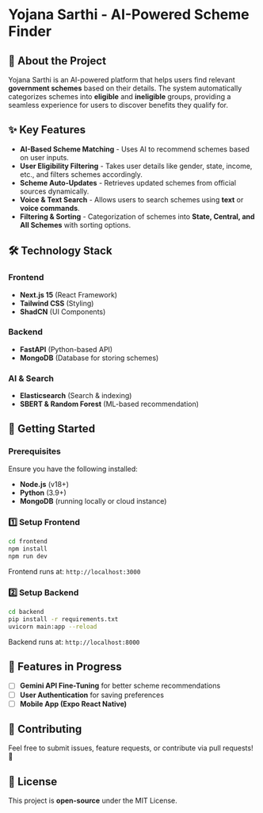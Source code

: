 # Yojana Sarthi - AI-Powered Scheme Finder

## 🚀 About the Project
Yojana Sarthi is an AI-powered platform that helps users find relevant **government schemes** based on their details. The system automatically categorizes schemes into **eligible** and **ineligible** groups, providing a seamless experience for users to discover benefits they qualify for.

## ✨ Key Features
- **AI-Based Scheme Matching** - Uses AI to recommend schemes based on user inputs.
- **User Eligibility Filtering** - Takes user details like gender, state, income, etc., and filters schemes accordingly.
- **Scheme Auto-Updates** - Retrieves updated schemes from official sources dynamically.
- **Voice & Text Search** - Allows users to search schemes using **text** or **voice commands**.
- **Filtering & Sorting** - Categorization of schemes into **State, Central, and All Schemes** with sorting options.

## 🛠 Technology Stack
### Frontend
- **Next.js 15** (React Framework)
- **Tailwind CSS** (Styling)
- **ShadCN** (UI Components)

### Backend
- **FastAPI** (Python-based API)
- **MongoDB** (Database for storing schemes)

### AI & Search
- **Elasticsearch** (Search & indexing)
- **SBERT & Random Forest** (ML-based recommendation)

## 🚀 Getting Started
### Prerequisites
Ensure you have the following installed:
- **Node.js** (v18+)
- **Python** (3.9+)
- **MongoDB** (running locally or cloud instance)

### 1️⃣ Setup Frontend
```sh
cd frontend
npm install
npm run dev
```
Frontend runs at: `http://localhost:3000`

### 2️⃣ Setup Backend
```sh
cd backend
pip install -r requirements.txt
uvicorn main:app --reload
```
Backend runs at: `http://localhost:8000`

## 📌 Features in Progress
- [ ] **Gemini API Fine-Tuning** for better scheme recommendations
- [ ] **User Authentication** for saving preferences
- [ ] **Mobile App (Expo React Native)**

## 🤝 Contributing
Feel free to submit issues, feature requests, or contribute via pull requests! 🚀

## 📜 License
This project is **open-source** under the MIT License.